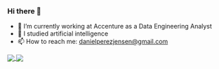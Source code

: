 ### Hi there 👋

<!--
**DanielPerezJensen/DanielPerezJensen** is a ✨ _special_ ✨ repository because its `README.md` (this file) appears on your GitHub profile.
-->

- 🔭 I’m currently working at Accenture as a Data Engineering Analyst
- 🌱 I studied artificial intelligence
- 📫 How to reach me: danielperezjensen@gmail.com

<a href="https://github.com/anuraghazra/github-readme-stats">
  <img align="center" src="https://github-readme-stats.vercel.app/api/top-langs/?username=DanielPerezJensen&hide=html,jupyter%20notebook"/>
</a>
<a href="https://github.com/anuraghazra/convoychat">
  <img align="center" src="https://github-readme-stats.vercel.app/api?username=DanielPerezJensen&show_icons=true&theme=cobalt"/>
</a>
